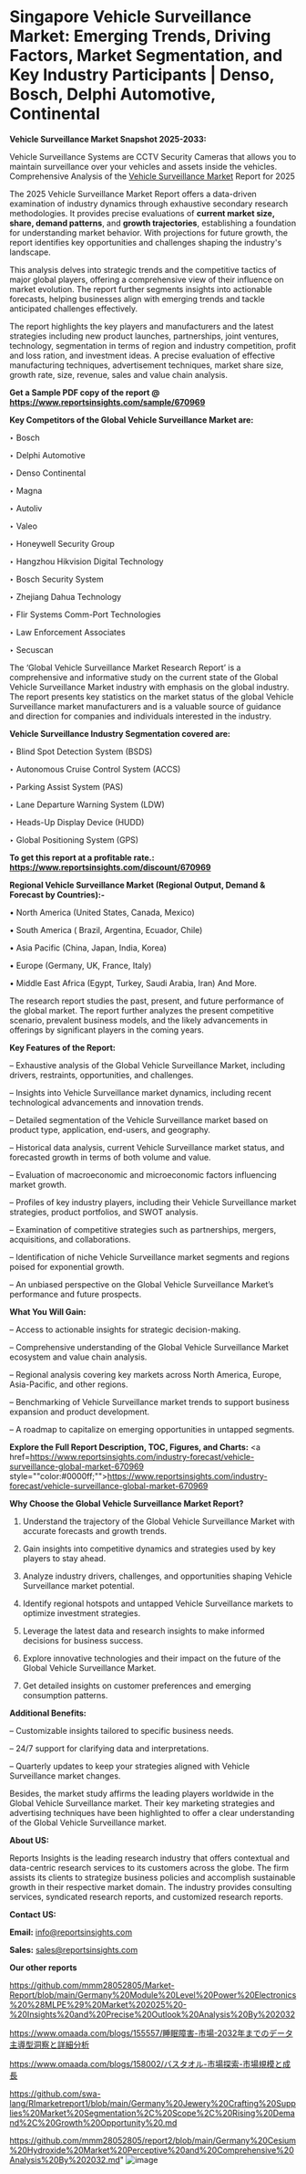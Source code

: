 # Singapore Vehicle Surveillance Market: Emerging Trends, Driving Factors, Market Segmentation, and Key Industry Participants | Denso, Bosch, Delphi Automotive, Continental

<strong>Vehicle Surveillance Market Snapshot 2025-2033:</strong>

Vehicle Surveillance Systems are CCTV Security Cameras that allows you to maintain surveillance over your vehicles and assets inside the vehicles. Comprehensive Analysis of the <a href=https://www.reportsinsights.com/sample/670969>Vehicle Surveillance Market</a> Report for 2025

The 2025 Vehicle Surveillance Market Report offers a data-driven examination of industry dynamics through exhaustive secondary research methodologies. It provides precise evaluations of <strong>current market size, share, demand patterns</strong>, and <strong>growth trajectories</strong>, establishing a foundation for understanding market behavior. With projections for future growth, the report identifies key opportunities and challenges shaping the industry's landscape.

This analysis delves into strategic trends and the competitive tactics of major global players, offering a comprehensive view of their influence on market evolution. The report further segments insights into actionable forecasts, helping businesses align with emerging trends and tackle anticipated challenges effectively.

The report highlights the key players and manufacturers and the latest strategies including new product launches, partnerships, joint ventures, technology, segmentation in terms of region and industry competition, profit and loss ration, and investment ideas. A precise evaluation of effective manufacturing techniques, advertisement techniques, market share size, growth rate, size, revenue, sales and value chain analysis.

<strong>Get a Sample PDF copy of the report @ <a href=https://www.reportsinsights.com/sample/670969 style=color:#0000ff;>https://www.reportsinsights.com/sample/670969</a></strong>

<strong>Key Competitors of the Global Vehicle Surveillance Market are:</strong>

‣ Bosch

‣ Delphi Automotive

‣ Denso Continental

‣ Magna

‣ Autoliv

‣ Valeo

‣ Honeywell Security Group

‣ Hangzhou Hikvision Digital Technology

‣ Bosch Security System

‣ Zhejiang Dahua Technology

‣ Flir Systems Comm-Port Technologies

‣ Law Enforcement Associates

‣ Secuscan

The ‘Global Vehicle Surveillance Market Research Report’ is a comprehensive and informative study on the current state of the Global Vehicle Surveillance Market industry with emphasis on the global industry. The report presents key statistics on the market status of the global Vehicle Surveillance market manufacturers and is a valuable source of guidance and direction for companies and individuals interested in the industry.

<strong>Vehicle Surveillance Industry Segmentation covered are:</strong>

‣ Blind Spot Detection System (BSDS)

‣ Autonomous Cruise Control System (ACCS)

‣ Parking Assist System (PAS)

‣ Lane Departure Warning System (LDW)

‣ Heads-Up Display Device (HUDD)

‣ Global Positioning System (GPS)

<strong>To get this report at a profitable rate.: <a href=https://www.reportsinsights.com/discount/670969 style=color:#0000ff;>https://www.reportsinsights.com/discount/670969</a></strong>

<strong>Regional Vehicle Surveillance Market (Regional Output, Demand &amp; Forecast by Countries):-</strong>

• North America (United States, Canada, Mexico)

• South America ( Brazil, Argentina, Ecuador, Chile)

• Asia Pacific (China, Japan, India, Korea)

• Europe (Germany, UK, France, Italy)

• Middle East Africa (Egypt, Turkey, Saudi Arabia, Iran) And More.

The research report studies the past, present, and future performance of the global market. The report further analyzes the present competitive scenario, prevalent business models, and the likely advancements in offerings by significant players in the coming years.

<strong>Key Features of the Report:</strong>

– Exhaustive analysis of the Global Vehicle Surveillance Market, including drivers, restraints, opportunities, and challenges.

– Insights into Vehicle Surveillance market dynamics, including recent technological advancements and innovation trends.

– Detailed segmentation of the Vehicle Surveillance market based on product type, application, end-users, and geography.

– Historical data analysis, current Vehicle Surveillance market status, and forecasted growth in terms of both volume and value.

– Evaluation of macroeconomic and microeconomic factors influencing market growth.

– Profiles of key industry players, including their Vehicle Surveillance market strategies, product portfolios, and SWOT analysis.

– Examination of competitive strategies such as partnerships, mergers, acquisitions, and collaborations.

– Identification of niche Vehicle Surveillance market segments and regions poised for exponential growth.

– An unbiased perspective on the Global Vehicle Surveillance Market’s performance and future prospects.

<strong>What You Will Gain:</strong>

– Access to actionable insights for strategic decision-making.

– Comprehensive understanding of the Global Vehicle Surveillance Market ecosystem and value chain analysis.

– Regional analysis covering key markets across North America, Europe, Asia-Pacific, and other regions.

– Benchmarking of Vehicle Surveillance market trends to support business expansion and product development.

– A roadmap to capitalize on emerging opportunities in untapped segments.

<strong>Explore the Full Report Description, TOC, Figures, and Charts:</strong>
<a href=https://www.reportsinsights.com/industry-forecast/vehicle-surveillance-global-market-670969 style=""color:#0000ff;"">https://www.reportsinsights.com/industry-forecast/vehicle-surveillance-global-market-670969</a>

<strong>Why Choose the Global Vehicle Surveillance Market Report?</strong>

1. Understand the trajectory of the Global Vehicle Surveillance Market with accurate forecasts and growth trends.

2. Gain insights into competitive dynamics and strategies used by key players to stay ahead.

3. Analyze industry drivers, challenges, and opportunities shaping Vehicle Surveillance market potential.

4. Identify regional hotspots and untapped Vehicle Surveillance markets to optimize investment strategies.

5. Leverage the latest data and research insights to make informed decisions for business success.

6. Explore innovative technologies and their impact on the future of the Global Vehicle Surveillance Market.

7. Get detailed insights on customer preferences and emerging consumption patterns.

<strong>Additional Benefits:</strong>

– Customizable insights tailored to specific business needs.

– 24/7 support for clarifying data and interpretations.

– Quarterly updates to keep your strategies aligned with Vehicle Surveillance market changes.

Besides, the market study affirms the leading players worldwide in the Global Vehicle Surveillance market. Their key marketing strategies and advertising techniques have been highlighted to offer a clear understanding of the Global Vehicle Surveillance market.

<strong><strong>About US</strong>:</strong>

Reports Insights is the leading research industry that offers contextual and data-centric research services to its customers across the globe. The firm assists its clients to strategize business policies and accomplish sustainable growth in their respective market domain. The industry provides consulting services, syndicated research reports, and customized research reports.

<strong>Contact US:</strong>

<p class=><b>Email:</b> <a href=mailto:info@reportsinsights.com>info@reportsinsights.com</a></p>
<p class=><b>Sales:</b> <a href=mailto:sales@reportsinsights.com>sales@reportsinsights.com</a></p>

<strong>Our other reports</strong>

<a href=https://github.com/mmm28052805/Market-Report/blob/main/Germany%20Module%20Level%20Power%20Electronics%20%28MLPE%29%20Market%202025%20-%20Insights%20and%20Precise%20Outlook%20Analysis%20By%202032>https://github.com/mmm28052805/Market-Report/blob/main/Germany%20Module%20Level%20Power%20Electronics%20%28MLPE%29%20Market%202025%20-%20Insights%20and%20Precise%20Outlook%20Analysis%20By%202032</a>

<a href=https://www.omaada.com/blogs/155557/睡眠障害-市場-2032年までのデータ主導型洞察と詳細分析>https://www.omaada.com/blogs/155557/睡眠障害-市場-2032年までのデータ主導型洞察と詳細分析</a>

<a href=https://www.omaada.com/blogs/158002/バスタオル-市場探索-市場規模と成長>https://www.omaada.com/blogs/158002/バスタオル-市場探索-市場規模と成長</a>

<a href=https://github.com/swa-lang/RImarketreport1/blob/main/Germany%20Jewery%20Crafting%20Supplies%20Market%20Segmentation%2C%20Scope%2C%20Rising%20Demand%2C%20Growth%20Opportunity%20.md>https://github.com/swa-lang/RImarketreport1/blob/main/Germany%20Jewery%20Crafting%20Supplies%20Market%20Segmentation%2C%20Scope%2C%20Rising%20Demand%2C%20Growth%20Opportunity%20.md</a>

<a href=https://github.com/mmm28052805/report2/blob/main/Germany%20Cesium%20Hydroxide%20Market%20Perceptive%20and%20Comprehensive%20Analysis%20By%202032.md>https://github.com/mmm28052805/report2/blob/main/Germany%20Cesium%20Hydroxide%20Market%20Perceptive%20and%20Comprehensive%20Analysis%20By%202032.md</a>"
![image](https://github.com/user-attachments/assets/76f55563-cb01-401e-9b54-79a9d31640a7)
